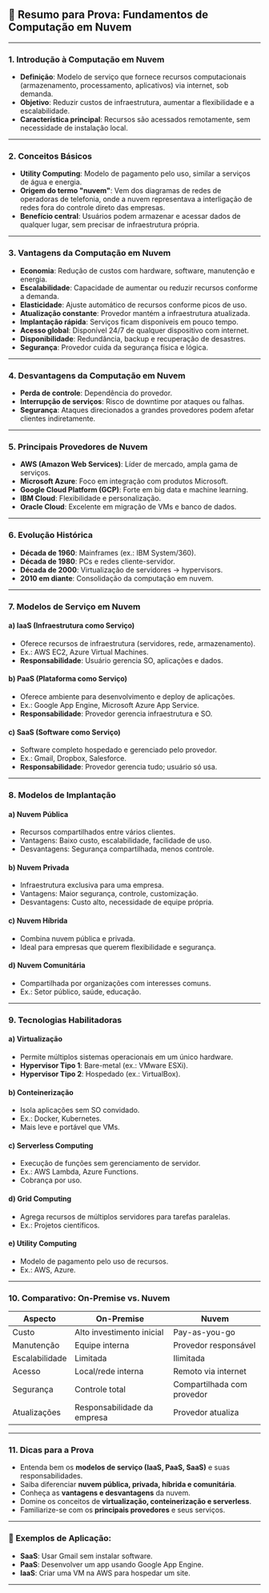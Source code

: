
## 📘 Resumo para Prova: Fundamentos de Computação em Nuvem

---

### 1. **Introdução à Computação em Nuvem**
- **Definição**: Modelo de serviço que fornece recursos computacionais (armazenamento, processamento, aplicativos) via internet, sob demanda.
- **Objetivo**: Reduzir custos de infraestrutura, aumentar a flexibilidade e a escalabilidade.
- **Característica principal**: Recursos são acessados remotamente, sem necessidade de instalação local.

---

### 2. **Conceitos Básicos**
- **Utility Computing**: Modelo de pagamento pelo uso, similar a serviços de água e energia.
- **Origem do termo "nuvem"**: Vem dos diagramas de redes de operadoras de telefonia, onde a nuvem representava a interligação de redes fora do controle direto das empresas.
- **Benefício central**: Usuários podem armazenar e acessar dados de qualquer lugar, sem precisar de infraestrutura própria.

---

### 3. **Vantagens da Computação em Nuvem**
- **Economia**: Redução de custos com hardware, software, manutenção e energia.
- **Escalabilidade**: Capacidade de aumentar ou reduzir recursos conforme a demanda.
- **Elasticidade**: Ajuste automático de recursos conforme picos de uso.
- **Atualização constante**: Provedor mantém a infraestrutura atualizada.
- **Implantação rápida**: Serviços ficam disponíveis em pouco tempo.
- **Acesso global**: Disponível 24/7 de qualquer dispositivo com internet.
- **Disponibilidade**: Redundância, backup e recuperação de desastres.
- **Segurança**: Provedor cuida da segurança física e lógica.

---

### 4. **Desvantagens da Computação em Nuvem**
- **Perda de controle**: Dependência do provedor.
- **Interrupção de serviços**: Risco de downtime por ataques ou falhas.
- **Segurança**: Ataques direcionados a grandes provedores podem afetar clientes indiretamente.

---

### 5. **Principais Provedores de Nuvem**
- **AWS (Amazon Web Services)**: Líder de mercado, ampla gama de serviços.
- **Microsoft Azure**: Foco em integração com produtos Microsoft.
- **Google Cloud Platform (GCP)**: Forte em big data e machine learning.
- **IBM Cloud**: Flexibilidade e personalização.
- **Oracle Cloud**: Excelente em migração de VMs e banco de dados.

---

### 6. **Evolução Histórica**
- **Década de 1960**: Mainframes (ex.: IBM System/360).
- **Década de 1980**: PCs e redes cliente-servidor.
- **Década de 2000**: Virtualização de servidores → hypervisors.
- **2010 em diante**: Consolidação da computação em nuvem.

---

### 7. **Modelos de Serviço em Nuvem**
#### a) **IaaS (Infraestrutura como Serviço)**
- Oferece recursos de infraestrutura (servidores, rede, armazenamento).
- Ex.: AWS EC2, Azure Virtual Machines.
- **Responsabilidade**: Usuário gerencia SO, aplicações e dados.

#### b) **PaaS (Plataforma como Serviço)**
- Oferece ambiente para desenvolvimento e deploy de aplicações.
- Ex.: Google App Engine, Microsoft Azure App Service.
- **Responsabilidade**: Provedor gerencia infraestrutura e SO.

#### c) **SaaS (Software como Serviço)**
- Software completo hospedado e gerenciado pelo provedor.
- Ex.: Gmail, Dropbox, Salesforce.
- **Responsabilidade**: Provedor gerencia tudo; usuário só usa.

---

### 8. **Modelos de Implantação**
#### a) **Nuvem Pública**
- Recursos compartilhados entre vários clientes.
- Vantagens: Baixo custo, escalabilidade, facilidade de uso.
- Desvantagens: Segurança compartilhada, menos controle.

#### b) **Nuvem Privada**
- Infraestrutura exclusiva para uma empresa.
- Vantagens: Maior segurança, controle, customização.
- Desvantagens: Custo alto, necessidade de equipe própria.

#### c) **Nuvem Híbrida**
- Combina nuvem pública e privada.
- Ideal para empresas que querem flexibilidade e segurança.

#### d) **Nuvem Comunitária**
- Compartilhada por organizações com interesses comuns.
- Ex.: Setor público, saúde, educação.

---

### 9. **Tecnologias Habilitadoras**
#### a) **Virtualização**
- Permite múltiplos sistemas operacionais em um único hardware.
- **Hypervisor Tipo 1**: Bare-metal (ex.: VMware ESXi).
- **Hypervisor Tipo 2**: Hospedado (ex.: VirtualBox).

#### b) **Conteinerização**
- Isola aplicações sem SO convidado.
- Ex.: Docker, Kubernetes.
- Mais leve e portável que VMs.

#### c) **Serverless Computing**
- Execução de funções sem gerenciamento de servidor.
- Ex.: AWS Lambda, Azure Functions.
- Cobrança por uso.

#### d) **Grid Computing**
- Agrega recursos de múltiplos servidores para tarefas paralelas.
- Ex.: Projetos científicos.

#### e) **Utility Computing**
- Modelo de pagamento pelo uso de recursos.
- Ex.: AWS, Azure.

---

### 10. **Comparativo: On-Premise vs. Nuvem**
| Aspecto               | On-Premise                          | Nuvem                              |
|-----------------------|-------------------------------------|------------------------------------|
| Custo                 | Alto investimento inicial           | Pay-as-you-go                     |
| Manutenção            | Equipe interna                      | Provedor responsável              |
| Escalabilidade        | Limitada                            | Ilimitada                         |
| Acesso                | Local/rede interna                  | Remoto via internet               |
| Segurança             | Controle total                      | Compartilhada com provedor        |
| Atualizações          | Responsabilidade da empresa         | Provedor atualiza                 |

---

### 11. **Dicas para a Prova**
- Entenda bem os **modelos de serviço (IaaS, PaaS, SaaS)** e suas responsabilidades.
- Saiba diferenciar **nuvem pública, privada, híbrida e comunitária**.
- Conheça as **vantagens e desvantagens** da nuvem.
- Domine os conceitos de **virtualização, conteinerização e serverless**.
- Familiarize-se com os **principais provedores** e seus serviços.

---

### 🧠 Exemplos de Aplicação:
- **SaaS**: Usar Gmail sem instalar software.
- **PaaS**: Desenvolver um app usando Google App Engine.
- **IaaS**: Criar uma VM na AWS para hospedar um site.

---
